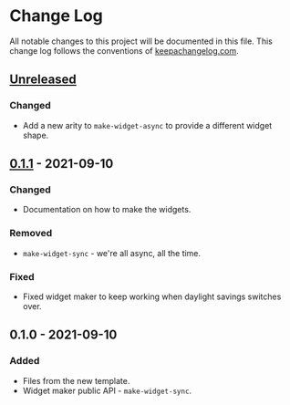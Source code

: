 # Change Log
All notable changes to this project will be documented in this file. This change log follows the conventions of [keepachangelog.com](http://keepachangelog.com/).

## [Unreleased]
### Changed
- Add a new arity to `make-widget-async` to provide a different widget shape.

## [0.1.1] - 2021-09-10
### Changed
- Documentation on how to make the widgets.

### Removed
- `make-widget-sync` - we're all async, all the time.

### Fixed
- Fixed widget maker to keep working when daylight savings switches over.

## 0.1.0 - 2021-09-10
### Added
- Files from the new template.
- Widget maker public API - `make-widget-sync`.

[Unreleased]: https://sourcehost.site/your-name/clojure-bubble-sort/compare/0.1.1...HEAD
[0.1.1]: https://sourcehost.site/your-name/clojure-bubble-sort/compare/0.1.0...0.1.1
